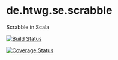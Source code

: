 # de.htwg.se.scrabble
Scrabble in Scala

[![Build Status](https://travis-ci.org/moshiki/de.htwg.se.scrabble.svg?branch=master)](https://travis-ci.org/moshiki/de.htwg.se.scrabble)

[![Coverage Status](https://coveralls.io/repos/github/moshiki/de.htwg.se.scrabble/badge.svg?branch=master)](https://coveralls.io/github/moshiki/de.htwg.se.scrabble?branch=master)
